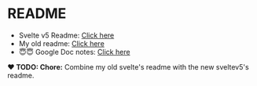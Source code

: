 # README

- Svelte v5 Readme: [Click here](./my-app-s5/README.md)
- My old readme: [Click here](./README.old.md)
- 😇😇 Google Doc notes: [Click here](https://docs.google.com/document/d/1-SJ9T92-cCDqM9SLnRg0U_R7NICabi2KXLYduUfvt4E/edit?tab=t.0)

**❤️ TODO: Chore:** Combine my old svelte's readme with the new sveltev5's readme.
